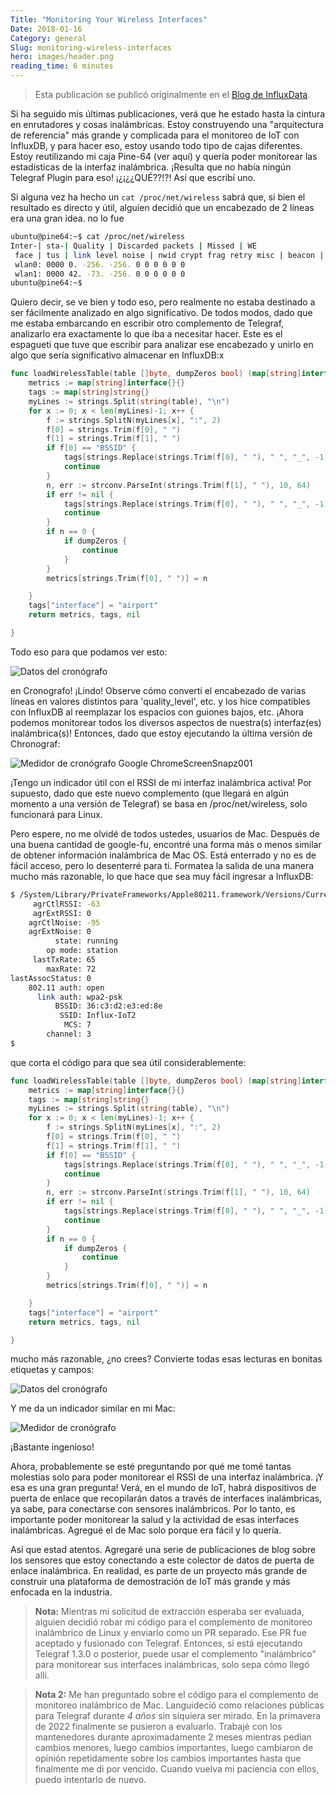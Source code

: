 ```yaml
---
Title: "Monitoring Your Wireless Interfaces"
Date: 2018-01-16
Category: general
Slug: monitoring-wireless-interfaces
hero: images/header.png
reading_time: 6 minutes
---
```


> Esta publicación se publicó originalmente en el [Blog de InfluxData](https://www.influxdata.com/blog/monitoring-wireless-interfaces/).

Si ha seguido mis últimas publicaciones, verá que he estado hasta la cintura en enrutadores y cosas inalámbricas. Estoy construyendo una "arquitectura de referencia" más grande y complicada para el monitoreo de IoT con InfluxDB, y para hacer eso, estoy usando todo tipo de cajas diferentes. Estoy reutilizando mi caja Pine-64 (ver aquí) y quería poder monitorear las estadísticas de la interfaz inalámbrica. ¡Resulta que no había ningún Telegraf Plugin para eso! ¡¿¡¿¿QUÉ??!?! Así que escribí uno.

Si alguna vez ha hecho un `cat /proc/net/wireless` sabrá que, si bien el resultado es directo y útil, alguien decidió que un encabezado de 2 líneas era una gran idea. no lo fue

```bash
ubuntu@pine64:~$ cat /proc/net/wireless
Inter-| sta-| Quality | Discarded packets | Missed | WE
 face | tus | link level noise | nwid crypt frag retry misc | beacon | 22
 wlan0: 0000 0. -256. -256. 0 0 0 0 0 0
 wlan1: 0000 42. -73. -256. 0 0 0 0 0 0
ubuntu@pine64:~$
```

Quiero decir, se ve bien y todo eso, pero realmente no estaba destinado a ser fácilmente analizado en algo significativo. De todos modos, dado que me estaba embarcando en escribir otro complemento de Telegraf, analizarlo era exactamente lo que iba a necesitar hacer. Este es el espagueti que tuve que escribir para analizar ese encabezado y unirlo en algo que sería significativo almacenar en InfluxDB:x

```go
func loadWirelessTable(table []byte, dumpZeros bool) (map[string]interface{}, map[string]string, error) {
	metrics := map[string]interface{}{}
	tags := map[string]string{}
	myLines := strings.Split(string(table), "\n")
	for x := 0; x < len(myLines)-1; x++ {
		f := strings.SplitN(myLines[x], ":", 2)
		f[0] = strings.Trim(f[0], " ")
		f[1] = strings.Trim(f[1], " ")
		if f[0] == "BSSID" {
			tags[strings.Replace(strings.Trim(f[0], " "), " ", "_", -1)] = strings.Replace(strings.Trim(string(f[1]), " "), " ", "_", -1)
			continue
		}
		n, err := strconv.ParseInt(strings.Trim(f[1], " "), 10, 64)
		if err != nil {
			tags[strings.Replace(strings.Trim(f[0], " "), " ", "_", -1)] = strings.Replace(strings.Trim(f[1], " "), " ", "_", -1)
			continue
		}
		if n == 0 {
			if dumpZeros {
				continue
			}
		}
		metrics[strings.Trim(f[0], " ")] = n

	}
	tags["interface"] = "airport"
	return metrics, tags, nil

}
```

Todo eso para que podamos ver esto:

![Datos del cronógrafo](images/Google-ChromeScreenSnapz002.png)

en Cronografo! ¡Lindo! Observe cómo convertí el encabezado de varias líneas en valores distintos para 'quality_level', etc. y los hice compatibles con InfluxDB al reemplazar los espacios con guiones bajos, etc. ¡Ahora podemos monitorear todos los diversos aspectos de nuestra(s) interfaz(es) inalámbrica(s)! Entonces, dado que estoy ejecutando la última versión de Chronograf:

![Medidor de cronógrafo](images/Google-ChromeScreenSnapz001.png)
Google ChromeScreenSnapz001

¡Tengo un indicador útil con el RSSI de mi interfaz inalámbrica activa! Por supuesto, dado que este nuevo complemento (que llegará en algún momento a una versión de Telegraf) se basa en /proc/net/wireless, solo funcionará para Linux.

Pero espere, no me olvidé de todos ustedes, usuarios de Mac. Después de una buena cantidad de google-fu, encontré una forma más o menos similar de obtener información inalámbrica de Mac OS. Está enterrado y no es de fácil acceso, pero lo desenterré para ti. Formatea la salida de una manera mucho más razonable, lo que hace que sea muy fácil ingresar a InfluxDB:

```bash
$ /System/Library/PrivateFrameworks/Apple80211.framework/Versions/Current/Resources/airport -I
     agrCtlRSSI: -63
     agrExtRSSI: 0
    agrCtlNoise: -95
    agrExtNoise: 0
          state: running
        op mode: station
     lastTxRate: 65
        maxRate: 72
lastAssocStatus: 0
    802.11 auth: open
      link auth: wpa2-psk
          BSSID: 36:c3:d2:e3:ed:8e
           SSID: Influx-IoT2
            MCS: 7
        channel: 3
$
```

que corta el código para que sea útil considerablemente:

```go
func loadWirelessTable(table []byte, dumpZeros bool) (map[string]interface{}, map[string]string, error) {
	metrics := map[string]interface{}{}
	tags := map[string]string{}
	myLines := strings.Split(string(table), "\n")
	for x := 0; x < len(myLines)-1; x++ {
		f := strings.SplitN(myLines[x], ":", 2)
		f[0] = strings.Trim(f[0], " ")
		f[1] = strings.Trim(f[1], " ")
		if f[0] == "BSSID" {
			tags[strings.Replace(strings.Trim(f[0], " "), " ", "_", -1)] = strings.Replace(strings.Trim(string(f[1]), " "), " ", "_", -1)
			continue
		}
		n, err := strconv.ParseInt(strings.Trim(f[1], " "), 10, 64)
		if err != nil {
			tags[strings.Replace(strings.Trim(f[0], " "), " ", "_", -1)] = strings.Replace(strings.Trim(f[1], " "), " ", "_", -1)
			continue
		}
		if n == 0 {
			if dumpZeros {
				continue
			}
		}
		metrics[strings.Trim(f[0], " ")] = n

	}
	tags["interface"] = "airport"
	return metrics, tags, nil

}
```

mucho más razonable, ¿no crees? Convierte todas esas lecturas en bonitas etiquetas y campos:

![Datos del cronógrafo](images/Google-ChromeScreenSnapz004.png)

Y me da un indicador similar en mi Mac:

![Medidor de cronógrafo](images/Google-ChromeScreenSnapz003.png)

¡Bastante ingenioso!

Ahora, probablemente se esté preguntando por qué me tomé tantas molestias solo para poder monitorear el RSSI de una interfaz inalámbrica. ¡Y esa es una gran pregunta! Verá, en el mundo de IoT, habrá dispositivos de puerta de enlace que recopilarán datos a través de interfaces inalámbricas, ya sabe, para conectarse con sensores inalámbricos. Por lo tanto, es importante poder monitorear la salud y la actividad de esas interfaces inalámbricas. Agregué el de Mac solo porque era fácil y lo quería.

Así que estad atentos. Agregaré una serie de publicaciones de blog sobre los sensores que estoy conectando a este colector de datos de puerta de enlace inalámbrica. En realidad, es parte de un proyecto más grande de construir una plataforma de demostración de IoT más grande y más enfocada en la industria.

> **Nota:** Mientras mi solicitud de extracción esperaba ser evaluada, alguien decidió robar mi código para el complemento de monitoreo inalámbrico de Linux y enviarlo como un PR separado. Ese PR fue aceptado y fusionado con Telegraf. Entonces, si está ejecutando Telegraf 1.3.0 o posterior, puede usar el complemento "inalámbrico" para monitorear sus interfaces inalámbricas, solo sepa cómo llegó allí.

> **Nota 2:** Me han preguntado sobre el código para el complemento de monitoreo inalámbrico de Mac. Languideció como relaciones públicas para Telegraf durante *4 años* sin siquiera ser mirado. En la primavera de 2022 finalmente se pusieron a evaluarlo. Trabajé con los mantenedores durante aproximadamente 2 meses mientras pedían cambios menores, luego cambios importantes, luego cambiaron de opinión repetidamente sobre los cambios importantes hasta que finalmente me di por vencido. Cuando vuelva mi paciencia con ellos, puedo intentarlo de nuevo.
